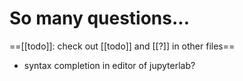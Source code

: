 # So many questions...



==[[todo]]: check out [[todo]] and [[?]] in other files==



* syntax completion in editor of jupyterlab?



